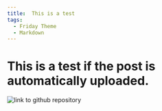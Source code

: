 ```yaml
---
title:  This is a test
tags:
  - Friday Theme
  - Markdown
---
```


# This is a test if the post is automatically uploaded.

![link to github repository]([webpage](https://github.com/adam-m-larson/Logistic-Regression-Analysis-with-Larson-and-Loschky-2009-))
